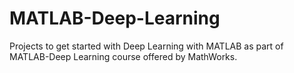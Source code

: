 # MATLAB-Deep-Learning
Projects to get started with Deep Learning with MATLAB as part of MATLAB-Deep Learning course offered by MathWorks. 
